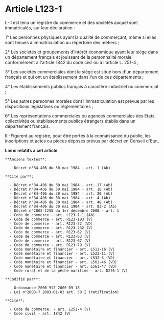 # Article L123-1

I.-Il est tenu un registre du commerce et des sociétés auquel sont immatriculés, sur leur déclaration : 

1° Les personnes physiques ayant la qualité de commerçant, même si elles sont tenues à immatriculation au répertoire des
métiers ; 

2° Les sociétés et groupements d'intérêt économique ayant leur siège dans un département français et jouissant de la
personnalité morale conformément à l'article 1842 du code civil ou à l'article L. 251-4 ; 

3° Les sociétés commerciales dont le siège est situé hors d'un département français et qui ont un établissement dans l'un de
ces départements ; 

4° Les établissements publics français à caractère industriel ou commercial ; 

5° Les autres personnes morales dont l'immatriculation est prévue par les dispositions législatives ou réglementaires ; 

6° Les représentations commerciales ou agences commerciales des Etats, collectivités ou établissements publics étrangers
établis dans un département français. 

II.-Figurent au registre, pour être portés à la connaissance du public, les inscriptions et actes ou pièces déposés prévus
par décret en Conseil d'Etat.

**Liens relatifs à cet article**

	**Anciens textes**:

	  - Décret n°84-406 du 30 mai 1984 - art. 1 (Ab)

	**Cité par**:

	  - Décret n°84-406 du 30 mai 1984 - art. 17 (Ab)
	  - Décret n°84-406 du 30 mai 1984 - art. 18 (Ab)
	  - Décret n°84-406 du 30 mai 1984 - art. 20 (Ab)
	  - Décret n°84-406 du 30 mai 1984 - art. 4 (Ab)
	  - Décret n°84-406 du 30 mai 1984 - art. 48 (Ab)
	  - Décret n°84-406 du 30 mai 1984 - art. 83-2 (Ab)
	  - Décret n°2008-1255 du 1er décembre 2008 - art. 1
	  - Code de commerce - art. L123-1-1 (Ab)
	  - Code de commerce - art. R123-103 (V)
	  - Code de commerce - art. R123-22 (VD)
	  - Code de commerce - art. R123-232 (V)
	  - Code de commerce - art. R123-62 (V)
	  - Code de commerce - art. R123-63 (V)
	  - Code de commerce - art. R123-67 (V)
	  - Code de commerce - art. R123-79 (V)
	  - Code monétaire et financier - art. L511-16 (V)
	  - Code monétaire et financier - art. L522-11 (V)
	  - Code monétaire et financier - art. L532-6 (VD)
	  - Code monétaire et financier - art. L561-46 (VD)
	  - Code monétaire et financier - art. L561-47 (VD)
	  - Code rural et de la pêche maritime - art. D256-1 (V)

	**Codifié par**:

	  - Ordonnance 2000-912 2000-09-18
	  - Loi n°2003-7 2003-01-03 art. 50 I (ratification)

	**Cite**:

	  - Code de commerce. - art. L251-4 (V)
	  - Code civil - art. 1842 (V)
